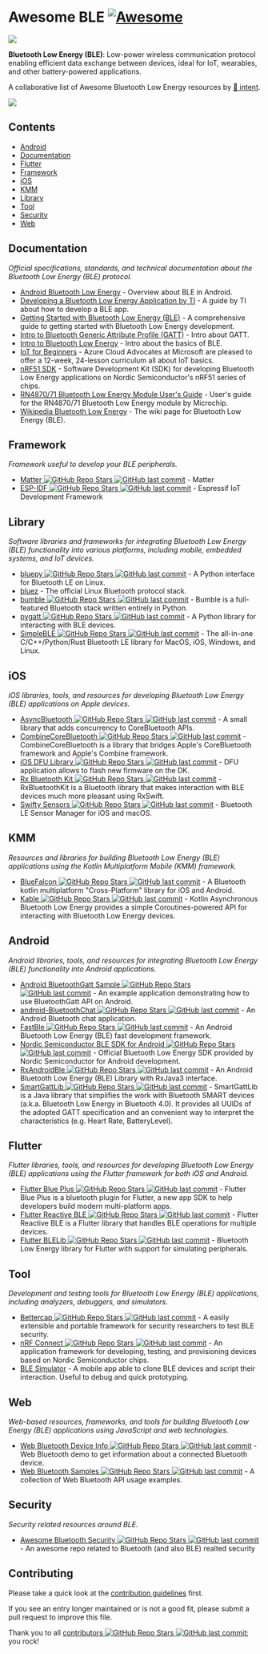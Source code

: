 # Awesome BLE [![Awesome](https://awesome.re/badge-flat.svg)](https://awesome.re)

![](https://github.com/dotintent/awesome-ble/raw/main/.github/awesome-ble.png)

**Bluetooth Low Energy (BLE)**: Low-power wireless communication protocol enabling efficient data exchange between devices, ideal for IoT, wearables, and other battery-powered applications.

A collaborative list of Awesome Bluetooth Low Energy resources by [🔴 intent](https://withintent.com).

![](https://img.shields.io/github/last-commit/dotintent/awesome-ble/main)

## Contents

- [Android](#android)
- [Documentation](#documentation)
- [Flutter](#flutter)
- [Framework](#framework)
- [iOS](#ios)
- [KMM](#kmm)
- [Library](#library)
- [Tool](#tool)
- [Security](#security)
- [Web](#web)

## Documentation

_Official specifications, standards, and technical documentation about the Bluetooth Low Energy (BLE) protocol._

- [Android Bluetooth Low Energy](https://developer.android.com/guide/topics/connectivity/bluetooth/ble-overview) - Overview about BLE in Android.
- [Developing a Bluetooth Low Energy Application by TI](https://software-dl.ti.com/lprf/simplelink_cc2640r2_sdk/1.35.00.33/exports/docs/ble5stack/ble_user_guide/html/ble-stack/index.html) - A guide by TI about how to develop a BLE app.
- [Getting Started with Bluetooth Low Energy (BLE)](https://learn.adafruit.com/introduction-to-bluetooth-low-energy) - A comprehensive guide to getting started with Bluetooth Low Energy development.
- [Intro to Bluetooth Generic Attribute Profile (GATT)](https://www.bluetooth.com/bluetooth-resources/intro-to-bluetooth-gap-gatt/) - Intro about GATT.
- [Intro to Bluetooth Low Energy](https://www.bluetooth.com/bluetooth-resources/intro-to-bluetooth-low-energy/) - Intro about the basics of BLE.
- [IoT for Beginners](https://microsoft.github.io/IoT-For-Beginners/#/) - Azure Cloud Advocates at Microsoft are pleased to offer a 12-week, 24-lesson curriculum all about IoT basics.
- [nRF51 SDK](https://www.nordicsemi.com/Software-and-tools/Software/nRF5-SDK) - Software Development Kit (SDK) for developing Bluetooth Low Energy applications on Nordic Semiconductor's nRF51 series of chips.
- [RN4870/71 Bluetooth Low Energy Module User's Guide](https://www.microchip.com/wwwproducts/en/RN4870) - User's guide for the RN4870/71 Bluetooth Low Energy module by Microchip.
- [Wikipedia Bluetooth Low Energy](https://en.wikipedia.org/wiki/Bluetooth_Low_Energy) - The wiki page for Bluetooth Low Energy (BLE).

## Framework

_Framework useful to develop your BLE peripherals._

- [Matter ![GitHub Repo Stars](https://img.shields.io/github/stars/project-chip/connectedhomeip) ![GitHub last commit](https://img.shields.io/github/last-commit/project-chip/connectedhomeip)](https://github.com/project-chip/connectedhomeip) - Matter
- [ESP-IDF ![GitHub Repo Stars](https://img.shields.io/github/stars/espressif/esp-idf) ![GitHub last commit](https://img.shields.io/github/last-commit/espressif/esp-idf)](https://github.com/espressif/esp-idf) - Espressif IoT Development Framework

## Library

_Software libraries and frameworks for integrating Bluetooth Low Energy (BLE) functionality into various platforms, including mobile, embedded systems, and IoT devices._

- [bluepy ![GitHub Repo Stars](https://img.shields.io/github/stars/IanHarvey/bluepy) ![GitHub last commit](https://img.shields.io/github/last-commit/IanHarvey/bluepy)](https://github.com/IanHarvey/bluepy) - A Python interface for Bluetooth LE on Linux.
- [bluez](http://www.bluez.org/) - The official Linux Bluetooth protocol stack.
- [bumble ![GitHub Repo Stars](https://img.shields.io/github/stars/google/bumble) ![GitHub last commit](https://img.shields.io/github/last-commit/google/bumble)](https://github.com/google/bumble) - Bumble is a full-featured Bluetooth stack written entirely in Python.
- [pygatt ![GitHub Repo Stars](https://img.shields.io/github/stars/peplin/pygatt) ![GitHub last commit](https://img.shields.io/github/last-commit/peplin/pygatt)](https://github.com/peplin/pygatt) - A Python library for interacting with BLE devices.
- [SimpleBLE ![GitHub Repo Stars](https://img.shields.io/github/stars/OpenBluetoothToolbox/SimpleBLE) ![GitHub last commit](https://img.shields.io/github/last-commit/OpenBluetoothToolbox/SimpleBLE)](https://github.com/OpenBluetoothToolbox/SimpleBLE) - The all-in-one C/C++/Python/Rust Bluetooth LE library for MacOS, iOS, Windows, and Linux.

## iOS

_iOS libraries, tools, and resources for developing Bluetooth Low Energy (BLE) applications on Apple devices._

- [AsyncBluetooth ![GitHub Repo Stars](https://img.shields.io/github/stars/manolofdez/AsyncBluetooth) ![GitHub last commit](https://img.shields.io/github/last-commit/manolofdez/AsyncBluetooth)](https://github.com/manolofdez/AsyncBluetooth) - A small library that adds concurrency to CoreBluetooth APIs.
- [CombineCoreBluetooth ![GitHub Repo Stars](https://img.shields.io/github/stars/StarryInternet/CombineCoreBluetooth) ![GitHub last commit](https://img.shields.io/github/last-commit/StarryInternet/CombineCoreBluetooth)](https://github.com/StarryInternet/CombineCoreBluetooth) - CombineCoreBluetooth is a library that bridges Apple's CoreBluetooth framework and Apple's Combine framework.
- [iOS DFU Library ![GitHub Repo Stars](https://img.shields.io/github/stars/NordicSemiconductor/IOS-DFU-Library) ![GitHub last commit](https://img.shields.io/github/last-commit/NordicSemiconductor/IOS-DFU-Library)](https://github.com/NordicSemiconductor/IOS-DFU-Library) - DFU application allows to flash new firmware on the DK.
- [Rx Bluetooth Kit ![GitHub Repo Stars](https://img.shields.io/github/stars/Polidea/RxBluetoothKit) ![GitHub last commit](https://img.shields.io/github/last-commit/Polidea/RxBluetoothKit)](https://github.com/Polidea/RxBluetoothKit) - RxBluetoothKit is a Bluetooth library that makes interaction with BLE devices much more pleasant using RxSwift.
- [Swifty Sensors ![GitHub Repo Stars](https://img.shields.io/github/stars/codeinversion/sensors-swift) ![GitHub last commit](https://img.shields.io/github/last-commit/codeinversion/sensors-swift)](https://github.com/codeinversion/sensors-swift) - Bluetooth LE Sensor Manager for iOS and macOS.

## KMM

_Resources and libraries for building Bluetooth Low Energy (BLE) applications using the Kotlin Multiplatform Mobile (KMM) framework._

- [BlueFalcon ![GitHub Repo Stars](https://img.shields.io/github/stars/Reedyuk/blue-falcon) ![GitHub last commit](https://img.shields.io/github/last-commit/Reedyuk/blue-falcon)](https://github.com/Reedyuk/blue-falcon) - A Bluetooth kotlin multiplatform "Cross-Platform" library for iOS and Android.
- [Kable ![GitHub Repo Stars](https://img.shields.io/github/stars/JuulLabs/kable) ![GitHub last commit](https://img.shields.io/github/last-commit/JuulLabs/kable)](https://github.com/JuulLabs/kable) - Kotlin Asynchronous Bluetooth Low Energy provides a simple Coroutines-powered API for interacting with Bluetooth Low Energy devices.

## Android

_Android libraries, tools, and resources for integrating Bluetooth Low Energy (BLE) functionality into Android applications._

- [Android BluetoothGatt Sample ![GitHub Repo Stars](https://img.shields.io/github/stars/android/connectivity-samples) ![GitHub last commit](https://img.shields.io/github/last-commit/android/connectivity-samples)](https://github.com/android/connectivity-samples/tree/main/BluetoothLeGatt) - An example application demonstrating how to use BluetoothGatt API on Android.
- [android-BluetoothChat ![GitHub Repo Stars](https://img.shields.io/github/stars/googlesamples/android-BluetoothChat) ![GitHub last commit](https://img.shields.io/github/last-commit/googlesamples/android-BluetoothChat)](https://github.com/googlesamples/android-BluetoothChat) - An Android Bluetooth chat application.
- [FastBle ![GitHub Repo Stars](https://img.shields.io/github/stars/Jasonchenlijian/FastBle) ![GitHub last commit](https://img.shields.io/github/last-commit/Jasonchenlijian/FastBle)](https://github.com/Jasonchenlijian/FastBle) - An Android Bluetooth Low Energy (BLE) fast development framework.
- [Nordic Semiconductor BLE SDK for Android ![GitHub Repo Stars](https://img.shields.io/github/stars/NordicSemiconductor/Android-BLE-Library) ![GitHub last commit](https://img.shields.io/github/last-commit/NordicSemiconductor/Android-BLE-Library)](https://github.com/NordicSemiconductor/Android-BLE-Library) - Official Bluetooth Low Energy SDK provided by Nordic Semiconductor for Android development.
- [RxAndroidBle ![GitHub Repo Stars](https://img.shields.io/github/stars/dariuszseweryn/RxAndroidBle) ![GitHub last commit](https://img.shields.io/github/last-commit/dariuszseweryn/RxAndroidBle)](https://github.com/dariuszseweryn/RxAndroidBle) - An Android Bluetooth Low Energy (BLE) Library with RxJava3 interface.
- [SmartGattLib ![GitHub Repo Stars](https://img.shields.io/github/stars/movisens/SmartGattLib) ![GitHub last commit](https://img.shields.io/github/last-commit/movisens/SmartGattLib)](https://github.com/movisens/SmartGattLib) - SmartGattLib is a Java library that simplifies the work with Bluetooth SMART devices (a.k.a. Bluetooth Low Energy in Bluetooth 4.0). It provides all UUIDs of the adopted GATT specification and an convenient way to interpret the characteristics (e.g. Heart Rate, BatteryLevel).

## Flutter

_Flutter libraries, tools, and resources for developing Bluetooth Low Energy (BLE) applications using the Flutter framework for both iOS and Android._

- [Flutter Blue Plus ![GitHub Repo Stars](https://img.shields.io/github/stars/boskokg/flutter_blue_plus) ![GitHub last commit](https://img.shields.io/github/last-commit/boskokg/flutter_blue_plus)](https://github.com/boskokg/flutter_blue_plus) - Flutter Blue Plus is a bluetooth plugin for Flutter, a new app SDK to help developers build modern multi-platform apps.
- [Flutter Reactive BLE ![GitHub Repo Stars](https://img.shields.io/github/stars/PhilipsHue/flutter_reactive_ble) ![GitHub last commit](https://img.shields.io/github/last-commit/PhilipsHue/flutter_reactive_ble)](https://github.com/PhilipsHue/flutter_reactive_ble) - Flutter Reactive BLE is a Flutter library that handles BLE operations for multiple devices.
- [Flutter BLELib ![GitHub Repo Stars](https://img.shields.io/github/stars/dotintent/FlutterBleLib) ![GitHub last commit](https://img.shields.io/github/last-commit/dotintent/FlutterBleLib)](https://github.com/dotintent/FlutterBleLib) - Bluetooth Low Energy library for Flutter with support for simulating peripherals.

## Tool

_Development and testing tools for Bluetooth Low Energy (BLE) applications, including analyzers, debuggers, and simulators._

- [Bettercap ![GitHub Repo Stars](https://img.shields.io/github/stars/bettercap/bettercap) ![GitHub last commit](https://img.shields.io/github/last-commit/bettercap/bettercap)](https://github.com/bettercap/bettercap) - A easily extensible and portable framework for security researchers to test BLE security.
- [nRF Connect ![GitHub Repo Stars](https://img.shields.io/github/stars/NordicSemiconductor/pc-nrfconnect-core) ![GitHub last commit](https://img.shields.io/github/last-commit/NordicSemiconductor/pc-nrfconnect-core)](https://github.com/NordicSemiconductor/pc-nrfconnect-core) - An application framework for developing, testing, and provisioning devices based on Nordic Semiconductor chips.
- [BLE Simulator](https://play.google.com/store/apps/details?id=com.withintent.ble.simulator&hl=en) - A mobile app able to clone BLE devices and script their interaction. Useful to debug and quick prototyping.

## Web

_Web-based resources, frameworks, and tools for building Bluetooth Low Energy (BLE) applications using JavaScript and web technologies._

- [Web Bluetooth Device Info ![GitHub Repo Stars](https://img.shields.io/github/stars/urish/web-bluetooth-device-info) ![GitHub last commit](https://img.shields.io/github/last-commit/urish/web-bluetooth-device-info)](https://github.com/urish/web-bluetooth-device-info) - Web Bluetooth demo to get information about a connected Bluetooth device.
- [Web Bluetooth Samples ![GitHub Repo Stars](https://img.shields.io/github/stars/WebBluetoothCG/demos) ![GitHub last commit](https://img.shields.io/github/last-commit/WebBluetoothCG/demos)](https://github.com/WebBluetoothCG/demos) - A collection of Web Bluetooth API usage examples.

## Security

_Security related resources around BLE._

- [Awesome Bluetooth Security ![GitHub Repo Stars](https://img.shields.io/github/stars/engn33r/awesome-bluetooth-security) ![GitHub last commit](https://img.shields.io/github/last-commit/engn33r/awesome-bluetooth-security)](https://github.com/engn33r/awesome-bluetooth-security) - An awesome repo related to Bluetooth (and also BLE) realted security

## Contributing

Please take a quick look at the [contribution guidelines](.github/CONTRIBUTING.md) first.

If you see an entry longer maintained or is not a good fit, please submit a pull request to improve this file.

Thank you to all [contributors ![GitHub Repo Stars](https://img.shields.io/github/stars/dotintent/awesome-ble) ![GitHub last commit](https://img.shields.io/github/last-commit/dotintent/awesome-ble)](https://github.com/dotintent/awesome-ble/graphs/contributors); you rock!
